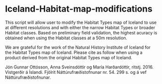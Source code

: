 # Iceland-Habitat-map-modifications

This script will allow user to modify the Habitat Types map of Iceland to use at different resolutions and with either the narrow Habitat Types or broader Habitat classes. Based on preliminary field validation, the highest acuracy is obtained when using the Habitat classes at a 50m resolution.


We are grateful for the work of the Natural History Institute of Iceland for the Habitat Types map of Iceland. Please cite as follow when using a product derived from the original Habitat Types map of Iceland.

Jón Gunnar Ottósson, Anna Sveinsdóttir og María Harðardóttir, ritstj. 2016. Vistgerðir á Íslandi. Fjölrit Náttúrufræðistofnunar nr. 54. 299 s. og á vef Náttúrufræðistofnunar.
